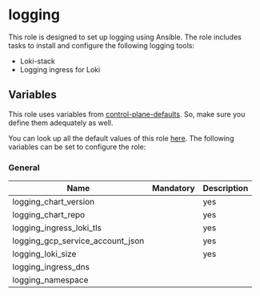 # logging

This role is designed to set up logging using Ansible.
The role includes tasks to install and configure the following logging tools:
-   Loki-stack
-   Logging ingress for Loki


## Variables

This role uses variables from [control-plane-defaults](/control-plane). So, make sure you define them adequately as well.

You can look up all the default values of this role [here](defaults/main/main.yaml).
The following variables can be set to configure the role:

### General

| Name                                           | Mandatory | Description                                                 |
|------------------------------------------------|-----------|-------------------------------------------------------------|
|     logging_chart_version           |          |   yes     | Helm chart version specified under release vector           |           
|     logging_chart_repo              |          |   yes     | Repository specified under release vector                   |   
|     logging_ingress_loki_tls        |          |   yes     |                    |   
|    logging_gcp_service_account_json |          |   yes     |                                                             |  
|    logging_loki_size                |          |   yes     |                                                             |   
|     logging_ingress_dns             |          |           | DNS for loki ingress                                        |   
|    logging_namespace                |          |           |                                                             |   






